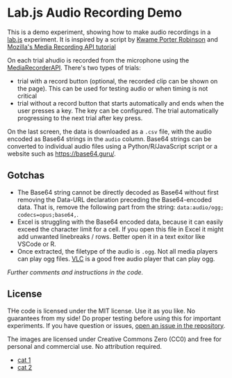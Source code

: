 # Lab.js Audio Recording Demo
 
This is a demo experiment, showing how to make audio recordings in a [lab.js](https://lab.js.org/) experiment. It is inspired by a script by [Kwame Porter Robinson](https://github.com/robinsonkwame/lab-js-recording-task) and [Mozilla's Media Recording API tutorial](https://developer.mozilla.org/en-US/docs/Web/API/MediaStream_Recording_API/Using_the_MediaStream_Recording_API)


On each trial ahudio is recorded from the microphone using the [MediaRecorderAPI](https://developer.mozilla.org/en-US/docs/Web/API/MediaRecorder). There's two types of trials:

- trial with a record button (optional, the recorded clip can be shown on the page). This can be used for testing audio or when timing is not critical
- trial without a record button that starts automatically and ends when the user presses a key. The key can be configured. The trial automatically progressing to the next trial after key press.

On the last screen, the data is downloaded as a `.csv` file, with the audio encoded as Base64 strings in the `audio` column. Base64 strings can be converted to individual audio files using a Python/R/JavaScript script or a website such as https://base64.guru/. 
## Gotchas

- The Base64 string cannot be directly decoded as Base64 without first removing the Data-URL declaration preceding the Base64-encoded data. That is, remove the following part from the string: `data:audio/ogg; codecs=opus;base64,`. 
- Excel is struggling with the Base64 encoded data, because it can easily exceed the character limit for a cell. If you open this file in Excel it might add unwanted linebreaks / rows. Better open it in a text exitor like VSCode or R. 
- Once extracted, the filetype of the audio is `.ogg`. Not all media players can play ogg files. ​[VLC](https://www.videolan.org/) is a good free audio player that can play ogg.

_Further comments and instructions in the code._

## License

THe code is licensed under the MIT license. Use it as you like. No guarantees from my side! Do proper testing before using this for important experiments. If you have question or issues, [open an issue in the repository](https://github.com/Teebusch/labjs-audio-demo/issues).

The images are licensed under Creative Commons Zero (CC0) and free for personal and commercial use. No attribution required. 

- [cat 1](https://pikwizard.com/photo/cat-feline-animal/7279b97ed27648d80e7682a516245eeb")
- [cat 2](https://pikwizard.com/photo/kitten-cat-kitty-pet/21a5050e2ff703912cdd5faabcdd9840)


